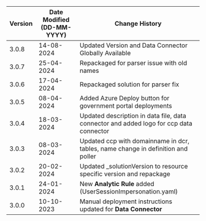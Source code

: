 | **Version** | **Date Modified (DD-MM-YYYY)** | **Change History**                                            |
|-------------|--------------------------------|---------------------------------------------------------------|
| 3.0.8       | 14-08-2024                     | Updated Version and Data Connector Globally Available         |
| 3.0.7       | 25-04-2024                     | Repackaged for parser issue with old names       |
| 3.0.6       | 17-04-2024                     | Repackaged solution for parser fix   |
| 3.0.5       | 08-04-2024                     | Added Azure Deploy button for government portal deployments   |
| 3.0.4       | 18-03-2024                     | Updated description in data file, data connector and added logo for ccp data connector                    |
| 3.0.3       | 08-03-2024                     | Updated ccp with domainname in dcr, tables, name change in definition and poller                     |
| 3.0.2       | 20-02-2024                     | Updated _solutionVersion to resource specific version and repackage                    |
| 3.0.1       | 24-01-2024                     | New **Analytic Rule** added (UserSessionImpersonation.yaml)  |
| 3.0.0       | 10-10-2023                     | Manual deployment instructions updated for **Data Connector** |
